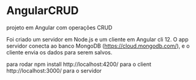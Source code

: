 # AngularCRUD
projeto em Angular com operações CRUD

Foi criado um servidor em Node.js e um cliente em Angular cli 12.
O app servidor conecta ao banco MongoDB (https://cloud.mongodb.com/), e o cliente envia os dados para serem salvos.

para rodar npm install
http://localhost:4200/  para  o client
http://localhost:3000/ para o servidor
